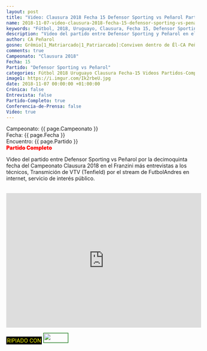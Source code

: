 ```yaml
---
layout: post
title: "Video: Clausura 2018 Fecha 15 Defensor Sporting vs Peñarol Partido Completo"
name: 2018-11-07-video-clausura-2018-fecha-15-defensor-sporting-vs-penarol-partido-completo.markdown
keywords: "Fútbol, 2018, Uruguayo, Clausura, Fecha 15, Defensor Sporting vs Peñarol, Partido Completo, video, youtube"
description: "Video del partido entre Defensor Sporting y Peñarol en el Franzini el 04 de noviembre por la décimoquinta fecha del Campeonato Clausura 2018. Transmición de VTV (Tenfield) por el stream de FutbolAndres en internet, servicio de interés público."
author: CA Peñarol
gosne: Grêmio[1_Matriarcado|1_Patriarcado]:Conviven dentro de Êl-CA Peñarol
comments: true
Campeonato: "Clausura 2018"
Fecha: 15
Partido: "Defensor Sporting vs Peñarol"
categories: Fútbol 2018 Uruguayo Clausura Fecha-15 Videos Partidos-Completos
image1: https://i.imgur.com/Ik2rbeU.jpg
date: 2018-11-07 00:00:00 +01:00:00
Crónica: false
Entrevista: false
Partido-Completo: true
Conferencia-de-Prensa: false
Video: true
---
```


Campeonato: <span>{{ page.Campeonato }}</span><br>
Fecha: <span>{{ page.Fecha }}</span><br>
Encuentro: <span>{{ page.Partido }}</span><br>
<span style="color:red;font-weight:900">Partido Completo</span>

Video del partido entre Defensor Sporting vs Peñarol por la decimoquinta fecha del Campeonato Clausura 2018 en el Franzini más entrevistas a los técnicos, Transmición de VTV (Tenfield) por el stream de FutbolAndres en internet, servicio de interés público.

<br>

<iframe width="521" height="360" src="https://www.youtube.com/embed/tXvAByAjbhQ" frameborder="0" allow="accelerometer; autoplay; encrypted-media; gyroscope; picture-in-picture" allowfullscreen></iframe>

<br>

<span style="color:yellow;background:black;padding:2px;">RIPIADO CON</span> <a href="http://ffmpeg.org"><img src="{{ site.url }}/images/ffmpeg.png" width="65" height="25" style="border:1px solid green;"></a>
